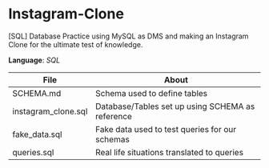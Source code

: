 # Instagram-Clone
[SQL] Database Practice using MySQL as DMS and making an Instagram Clone for the ultimate test of knowledge.

__Language__: _SQL_

File                 | About
---------------------| ------------------------------------------
SCHEMA.md            | Schema used to define tables
instagram_clone.sql  | Database/Tables set up using SCHEMA as reference
fake_data.sql        | Fake data used to test queries for our schemas
queries.sql          | Real life situations translated to queries